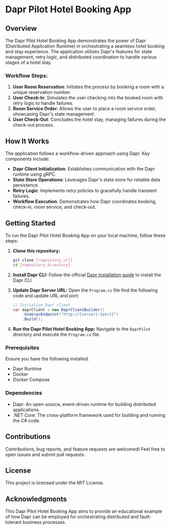# Dapr Pilot Hotel Booking App

## Overview

The Dapr Pilot Hotel Booking App demonstrates the power of Dapr (Distributed Application Runtime) in orchestrating a seamless hotel booking and stay experience. The application utilizes Dapr's features for state management, retry logic, and distributed coordination to handle various stages of a hotel stay.

### Workflow Steps:

1. **User Room Reservation**: Initiates the process by booking a room with a unique reservation number.
2. **User Check-In**: Simulates the user checking into the booked room with retry logic to handle failures.
3. **Room Service Order**: Allows the user to place a room service order, showcasing Dapr's state management.
4. **User Check-Out**: Concludes the hotel stay, managing failures during the check-out process.

## How It Works

The application follows a workflow-driven approach using Dapr. Key components include:

- **Dapr Client Initialization**: Establishes communication with the Dapr runtime using gRPC.
- **State Store Operations**: Leverages Dapr's state store for reliable data persistence.
- **Retry Logic**: Implements retry policies to gracefully handle transient failures.
- **Workflow Execution**: Demonstrates how Dapr coordinates booking, check-in, room service, and check-out.

## Getting Started

To run the Dapr Pilot Hotel Booking App on your local machine, follow these steps:

1. **Clone this repository:**
    ```bash
    git clone [repository_url]
    cd [repository_directory]
    ```

2. **Install Dapr CLI:**
   Follow the official [Dapr installation guide](https://docs.dapr.io/getting-started/install-dapr-cli/) to install the Dapr CLI.

3. **Update Dapr Server URL:**
   Open the `Program.cs` file find the following code and update URL and port:
   ```csharp
   // Initialize Dapr client
   var daprClient = new DaprClientBuilder()
       .UseGrpcEndpoint("http://{server}:{port}")
       .Build();

4. **Run the Dapr Pilot Hotel Booking App:**
   Navigate to the `DaprPilot` directory and execute the `Program.cs` file.

### Prerequisites

Ensure you have the following installed:

- Dapr Runtime
- Docker
- Docker Compose

### Dependencies

- Dapr: An open-source, event-driven runtime for building distributed applications.
- .NET Core: The cross-platform framework used for building and running the C# code.

## Contributions

Contributions, bug reports, and feature requests are welcomed! Feel free to open issues and submit pull requests.

## License

This project is licensed under the MIT License.

## Acknowledgments

This Dapr Pilot Hotel Booking App aims to provide an educational example of how Dapr can be employed for orchestrating distributed and fault-tolerant business processes.
